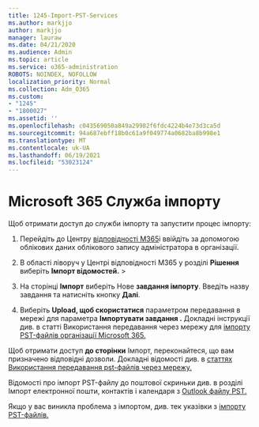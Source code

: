 ```yaml
---
title: 1245-Import-PST-Services
ms.author: markjjo
author: markjjo
manager: lauraw
ms.date: 04/21/2020
ms.audience: Admin
ms.topic: article
ms.service: o365-administration
ROBOTS: NOINDEX, NOFOLLOW
localization_priority: Normal
ms.collection: Adm_O365
ms.custom:
- "1245"
- "1800027"
ms.assetid: ''
ms.openlocfilehash: c043569050a849a29982f6fdc4224b4e73d3ca5d
ms.sourcegitcommit: 94a687ebff18b0c61a9f049774a0682ba8b998e1
ms.translationtype: MT
ms.contentlocale: uk-UA
ms.lasthandoff: 06/19/2021
ms.locfileid: "53023124"
---
```

# <a name="microsoft-365-import-service"></a>Microsoft 365 Служба імпорту

Щоб отримати доступ до служби імпорту та запустити процес імпорту:

1. Перейдіть до Центру [відповідності M365](https://compliance.microsoft.com/)і ввійдіть за допомогою облікових даних облікового запису адміністратора в організації.

1. В області ліворуч у Центрі відповідності M365 у розділі **Рішення** виберіть **Імпорт відомостей.**  >  

1. На сторінці **Імпорт** виберіть Нове **завдання імпорту**. Введіть назву завдання та натисніть кнопку **Далі**.

1. Виберіть **Upload, щоб скористатися** параметром передавання в мережі для параметра **Імпортувати завдання .** Докладні інструкції див. в статті Використання передавання через мережу для [імпорту PST-файлів організації Microsoft 365.](/compliance/use-network-upload-to-import-pst-files)

Щоб отримати доступ **до сторінки** Імпорт, переконайтеся, що вам призначено відповідні дозволи. Докладні відомості див. в [статтях Використання передавання pst-файлів через мережу.](/microsoft-365/compliance/importing-pst-files-to-office-365#using-network-upload-to-import-pst-files)

Відомості про імпорт PST-файлу до поштової скриньки див. в розділі Імпорт електронної пошти, контактів і календаря з [Outlook файлу PST.](https://support.office.com/article/import-email-contacts-and-calendar-from-an-outlook-pst-file-431a8e9a-f99f-4d5f-ae48-ded54b3440ac)

Якщо у вас виникла проблема з імпортом, див. тек указівки з [імпорту PST-файлів.](/office365/troubleshoot/pst-import-service/issues-with-pst-import-job)

